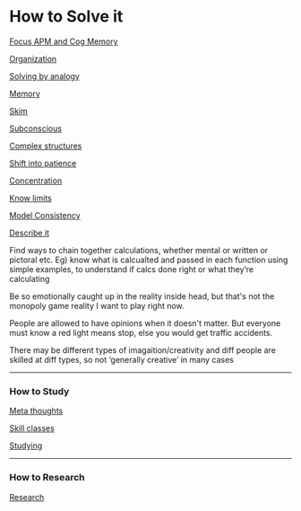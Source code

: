 # How to Solve it

[Focus APM and Cog Memory](How%20to%20Solve%20it%2079529f9ac74b4d339e71020c391cc550/Focus%20APM%20and%20Cog%20Memory%201d79f36826464e079b9c4976efaff036.md)

[Organization](How%20to%20Solve%20it%2079529f9ac74b4d339e71020c391cc550/Organization%2036c577bab6c2464c867cf280637af0e5.md)

[Solving by analogy](How%20to%20Solve%20it%2079529f9ac74b4d339e71020c391cc550/Solving%20by%20analogy%207435922e40774a48a04fcd21ac5ea0b7.md)

[Memory](How%20to%20Solve%20it%2079529f9ac74b4d339e71020c391cc550/Memory%2020d7fa3fb79940f9b2dc632e0ac962be.md)

[Skim](How%20to%20Solve%20it%2079529f9ac74b4d339e71020c391cc550/Skim%2094fb012e9d07488c81ef3aea6a6d72f9.md)

[Subconscious ](How%20to%20Solve%20it%2079529f9ac74b4d339e71020c391cc550/Subconscious%20ec97893e2783416a987bbd895a308a10.md)

[Complex structures](How%20to%20Solve%20it%2079529f9ac74b4d339e71020c391cc550/Complex%20structures%2076365fe97a204d26bad1713f20ebb4f4.md)

[Shift into patience](How%20to%20Solve%20it%2079529f9ac74b4d339e71020c391cc550/Shift%20into%20patience%202d1340ee2cb7449a8f28ffb1db207166.md)

[Concentration](How%20to%20Solve%20it%2079529f9ac74b4d339e71020c391cc550/Concentration%20a609ce4e03f54f09ae81fa41473a3b4f.md)

[Know limits](How%20to%20Solve%20it%2079529f9ac74b4d339e71020c391cc550/Know%20limits%203ef9d9dbe32d42ceb2cabce80ec20545.md)

[Model Consistency](How%20to%20Solve%20it%2079529f9ac74b4d339e71020c391cc550/Model%20Consistency%20131afed922dc80a78611ec934c823cbb.md)

[Describe it](How%20to%20Solve%20it%2079529f9ac74b4d339e71020c391cc550/Describe%20it%20142afed922dc80108ab9c4586cb07964.md)

Find ways to chain together calculations, whether mental or written or pictoral etc. Eg) know what is calcualted and passed in each function using simple examples, to understand if calcs done right or what they’re calculating

Be so emotionally caught up in the reality inside head, but that's not the monopoly game reality I want to play right now. 

People are allowed to have opinions when it doesn't matter. But everyone must know a red light means stop, else you would get traffic accidents. 

There may be different types of imagaition/creativity and diff people are skilled at diff types, so not ‘generally creative’ in many cases

---

### How to Study

[Meta thoughts](How%20to%20Solve%20it%2079529f9ac74b4d339e71020c391cc550/Meta%20thoughts%20132afed922dc80e39477e41e345b84b6.md)

[Skill classes](How%20to%20Solve%20it%2079529f9ac74b4d339e71020c391cc550/Skill%20classes%20132afed922dc8033984ccd1b624b38a7.md)

[Studying](How%20to%20Solve%20it%2079529f9ac74b4d339e71020c391cc550/Studying%20149afed922dc808fb3caee48d454b577.md)

---

### How to Research

[Research](How%20to%20Solve%20it%2079529f9ac74b4d339e71020c391cc550/Research%2014fafed922dc80598343d29e8af4d9e2.md)